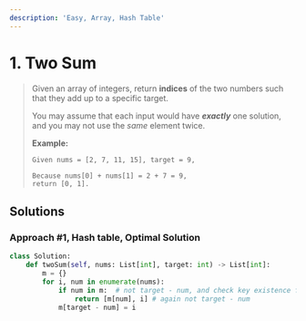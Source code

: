 ```yaml
---
description: 'Easy, Array, Hash Table'
---
```


# 1. Two Sum

> Given an array of integers, return **indices** of the two numbers such that they add up to a specific target.
>
> You may assume that each input would have _**exactly**_ one solution, and you may not use the _same_ element twice.
>
> **Example:**
>
> ```text
> Given nums = [2, 7, 11, 15], target = 9,
>
> Because nums[0] + nums[1] = 2 + 7 = 9,
> return [0, 1].
> ```

## Solutions

### Approach \#1, Hash table, Optimal Solution

```python
class Solution:
    def twoSum(self, nums: List[int], target: int) -> List[int]:
        m = {}
        for i, num in enumerate(nums):
            if num in m:  # not target - num, and check key existence first like this
                return [m[num], i] # again not target - num
            m[target - num] = i
```

